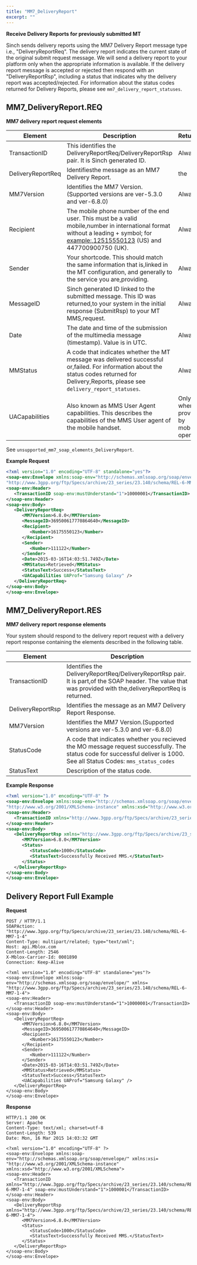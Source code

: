 ```yaml
---
title: "MM7_DeliveryReport"
excerpt: ""
---
```

**Receive Delivery Reports for previously submitted MT**

Sinch sends delivery reports using the MM7 Delivery Report message type i.e., "DeliveryReportReq". The delivery report indicates the current state of the original submit request message. We will send a delivery report to your platform only when the appropriate information is available. If the delivery report message is accepted or rejected then respond with an "DeliveryReportRsp", including a status that indicates why the delivery report was accepted/rejected. For information about the status codes returned for Delivery Reports, please see `mm7_delivery_report_statuses`.

## MM7\_DeliveryReport.REQ

**MM7 delivery report request elements**

|    **Element**    |                **Description**                                                                                                                                                                |      **Returned**                     |
| ----------------- | --------------------------------------------------------------------------------------------------------------------------------------------------------------------------------------------- | ------------------------------------- |
| TransactionID     | This identifies the DeliveryReportReq/DeliveryReportRsp pair. It is Sinch generated ID.                                                                                                       | Always                                |
| DeliveryReportReq | Identifiesthe message as an MM7 Delivery Report.                                                                                                                                              | the                                   |
| MM7Version        | Identifies the MM7 Version. (Supported versions are ver-5.3.0 and ver-6.8.0)                                                                                                                  | Always                                |
| Recipient         | The mobile phone number of the end user. This must be a valid mobile,number in international format without a leading + symbol; for <example:,12515550123> (US) and 447700900750 (UK).        | Always                                |
| Sender            | Your shortcode. This should match the same information that is,linked in the MT configuration, and generally to the service you are,providing.                                                | Always                                |
| MessageID         | Sinch generated ID linked to the submitted message. This ID was returned,to your system in the initial response (SubmitRsp) to your MT MMS,request.                                           | Always                                |
| Date              | The date and time of the submission of the multimedia message (timestamp). Value is in UTC.                                                                                                   | Always                                |
| MMStatus          | A code that indicates whether the MT message was delivered successful or,failed. For information about the status codes returned for Delivery,Reports, please see `delivery_report_statuses`. | Always                                |
| UACapabilities    | Also known as MMS User Agent capabilities. This describes the capabilities of the MMS User agent of the mobile handset.                                                                       | Only when provided by mobile operator |

See `unsupported_mm7_soap_elements_DeliveryReport`.

**Example Request**
```xml
<?xml version="1.0" encoding="UTF-8" standalone="yes"?>
<soap-env:Envelope xmlns:soap-env="http://schemas.xmlsoap.org/soap/envelope/" xmlns=
"http://www.3gpp.org/ftp/Specs/archive/23_series/23.140/schema/REL-6-MM7-1-4">
<soap-env:Header>
   <TransactionID soap-env:mustUnderstand="1">10000001</TransactionID>
</soap-env:Header>
<soap-env:Body>
   <DeliveryReportReq>
      <MM7Version>6.8.0</MM7Version>
      <MessageID>369500617770864640</MessageID>
      <Recipient>
         <Number>16175550123</Number>
      </Recipient>
      <Sender>
         <Number>111122</Number>
      </Sender>
      <Date>2015-03-16T14:03:51.749Z</Date>
      <MMStatus>Retrieved</MMStatus>
      <StatusText>Success</StatusText>
      <UACapabilities UAProf="Samsung Galaxy" />
   </DeliveryReportReq>
</soap-env:Body>
</soap-env:Envelope>
```


## MM7\_DeliveryReport.RES

**MM7 delivery report response elements**

Your system should respond to the delivery report request with a delivery report response containing the elements described in the following table.

|      **Element**  |                  **Description**                                                                                                                                         |
| ----------------- | ------------------------------------------------------------------------------------------------------------------------------------------------------------------------ |
| TransactionID     | Identifies the DeliveryReportReq/DeliveryReportRsp pair. It is part,of the SOAP header. The value that was provided with the,deliveryReportReq is returned.              |
| DeliveryReportRsp | Identifies the message as an MM7 Delivery Report Response.                                                                                                               |
| MM7Version        | Identifies the MM7 Version.(Supported versions are ver-5.3.0 and ver-6.8.0)                                                                                              |
| StatusCode        | A code that indicates whether you recieved the MO message request successfully. The status code for successful deliver is 1000. See all Status Codes: `mms_status_codes` |
| StatusText        | Description of the status code.                                                                                                                                          |

**Example Response**
```xml
<?xml version="1.0" encoding="UTF-8" ?>
<soap-env:Envelope xmlns:soap-env="http://schemas.xmlsoap.org/soap/envelope/" xmlns:xsi=
"http://www.w3.org/2001/XMLSchema-instance" xmlns:xsd="http://www.w3.org/2001/XMLSchema">
<soap-env:Header>
   <TransactionID xmlns="http://www.3gpp.org/ftp/Specs/archive/23_series/23.140/schema/REL-6-MM7-1-4" soap-env:mustUnderstand="1">1000001</TransactionID>
</soap-env:Header>
<soap-env:Body>
   <DeliveryReportRsp xmlns="http://www.3gpp.org/ftp/Specs/archive/23_series/23.140/schema/REL-6-MM7-1-4">
      <MM7Version>6.8.0</MM7Version>
      <Status>
         <StatusCode>1000</StatusCode>
         <StatusText>Successfully Received MMS.</StatusText>
      </Status>
   </DeliveryReportRsp>
</soap-env:Body>
</soap-env:Envelope>
```


## Delivery Report Full Example

**Request**

```text
POST / HTTP/1.1
SOAPAction: "http://www.3gpp.org/ftp/Specs/archive/23_series/23.140/schema/REL-6-MM7-1-4"
Content-Type: multipart/related; type="text/xml";
Host: api.Mblox.com
Content-Length: 2546
X-Mblox-Carrier-Id: 0001890
Connection: Keep-Alive

<?xml version="1.0" encoding="UTF-8" standalone="yes"?>
<soap-env:Envelope xmlns:soap-env="http://schemas.xmlsoap.org/soap/envelope/" xmlns=
"http://www.3gpp.org/ftp/Specs/archive/23_series/23.140/schema/REL-6-MM7-1-4">
<soap-env:Header>
   <TransactionID soap-env:mustUnderstand="1">10000001</TransactionID>
</soap-env:Header>
<soap-env:Body>
   <DeliveryReportReq>
      <MM7Version>6.8.0</MM7Version>
      <MessageID>369500617770864640</MessageID>
      <Recipient>
         <Number>16175550123</Number>
      </Recipient>
      <Sender>
         <Number>111122</Number>
      </Sender>
      <Date>2015-03-16T14:03:51.749Z</Date>
      <MMStatus>Retrieved</MMStatus>
      <StatusText>Success</StatusText>
      <UACapabilities UAProf="Samsung Galaxy" />
   </DeliveryReportReq>
</soap-env:Body>
</soap-env:Envelope>
```


**Response**
```text
HTTP/1.1 200 OK
Server: Apache
Content-Type: text/xml; charset=utf-8
Content-Length: 539
Date: Mon, 16 Mar 2015 14:03:32 GMT

<?xml version="1.0" encoding="UTF-8" ?>
<soap-env:Envelope xmlns:soap-env="http://schemas.xmlsoap.org/soap/envelope/" xmlns:xsi=
"http://www.w3.org/2001/XMLSchema-instance" xmlns:xsd="http://www.w3.org/2001/XMLSchema">
<soap-env:Header>
   <TransactionID xmlns="http://www.3gpp.org/ftp/Specs/archive/23_series/23.140/schema/REL-6-MM7-1-4" soap-env:mustUnderstand="1">1000001</TransactionID>
</soap-env:Header>
<soap-env:Body>
   <DeliveryReportRsp xmlns="http://www.3gpp.org/ftp/Specs/archive/23_series/23.140/schema/REL-6-MM7-1-4">
      <MM7Version>6.8.0</MM7Version>
      <Status>
         <StatusCode>1000</StatusCode>
         <StatusText>Successfully Received MMS.</StatusText>
      </Status>
   </DeliveryReportRsp>
</soap-env:Body>
</soap-env:Envelope>
```

